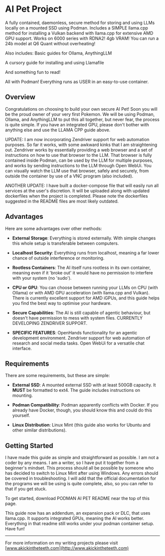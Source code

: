 # AI Pet Project

A fully contained, daemonless, secure method for storing and using LLMs locally on a mounted SSD using Podman. Includes a SIMPLE llama.cpp method for installing a Vulkan backend with llama.cpp for extensive AMD GPU support. 
Works on 6000 series with RDNA2! 4gb VRAM! 
You can run a 24b model at Q6 Quant without overheating!

Also includes: Basic guides for Ollama, AnythingLLM

A cursory guide for installing and using Llamafile

And something fun to read!


All with Podman! Everything runs as USER in an easy-to-use container.

## Overview

Congratulations on choosing to build your own secure AI Pet! Soon you will be the proud owner of your very first Pokemon. We will be using Podman, Ollama, and AnythingLLM to put this all together, but never fear, the process is quite simple. If you have an integrated GPU, please don't bother with anything else and use the LLAMA CPP guide above.

UPDATE: I am now incorporating Zendriver support for web automation purposes. So far it works, with some awkward kinks that I am straightening out. Zendriver works by essentially providing a web browser and a set of instructions on how to use that browser to the LLM. That browser is fully contained inside Podman, can be used by the LLM for multiple purposes, and works by sending instructions to the LLM through Open WebUi. You can visually watch the LLM use that browser, safely and securely, from outside the container by use of a VNC program (also included).

ANOTHER UPDATE: I have built a docker-compose file that will easily run all services at the user's discretion. It will be uploaded along with updated dockerfiles when the project is completed. Please note the dockerfiles suggested in the README files are most likely outdated.


## Advantages

Here are some advantages over other methods:

- **External Storage**: Everything is stored externally. With simple changes this whole setup is transferable between computers.

- **Localhost Security**: Everything runs from localhost, meaning a far lower chance of outside interference or monitoring.

- **Rootless Containers**: The AI itself runs rootless in its own container, meaning even if it 'broke out' it would have no permission to interfere with your system (no 'sudo').

- **CPU or GPU**: You can choose between running your LLMs on CPU (with Ollama) or with AMD GPU acceleration (with llama.cpp and Vulkan). There is currently excellent support for AMD iGPUs, and this guide helps you find the best way to optimise your hardware.

- **Secure Capabilities**: The AI is still capable of agentic behaviour, but doesn't have permission to mess with system files. CURRENTLY DEVELOPING ZENDRIVER SUPPORT.

- **SPECIFIC FEATURES**: OpenHands functionality for an agentic development environment. Zendriver support for web automation of research and social media tasks. Open WebUi for a versatile chat interface. 


## Requirements

There are some requirements, but these are simple:

- **External SSD**: A mounted external SSD with at least 500GB capacity. It **MUST** be formatted to ext4. The guide includes instructions on mounting.

- **Podman Compatibility**: Podman apparently conflicts with Docker. If you already have Docker, though, you should know this and could do this yourself.

- **Linux Distribution**: Linux Mint (this guide also works for Ubuntu and other similar distributions).

## Getting Started

I have made this guide as simple and straightforward as possible. I am not a coder by any means. I am a writer, so I have put it together from a beginner's mindset. This process should all be possible by someone who has decided to switch to Linux Mint after using Windows. Any errors should be covered in troubleshooting. I will add that the official documentation for the programs we will be using is quite complete, also, so you can refer to that if you get stuck.

To get started, download PODMAN AI PET README near the top of this page.

This guide now has an addendum, an expansion pack or DLC, that uses llama.cpp. It supports integrated GPUs, meaning the AI works better. Everything in that readme still works under your podman container setup. Have fun!

---

For more information on my writing projects please visit [www.akickintheteeth.com](http://www.akickintheteeth.com)

